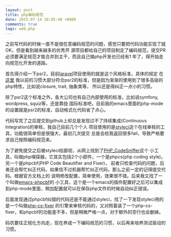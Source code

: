 ```yaml
---
layout: post
title: php编码规范
date: 2015-07-14 18:05:40 +0800
comments: true
tags: web,php
---
```


之前写代码的时候一直不是很在意编码规范的问题，感觉只要把代码功能实现了就OK，但是看到越来越多的优秀开
源项目都给自己的项目制定了编码规范，提交PR必须要满足规范才能合并到主干，而且自己搞php开发也已经有1
年了，得开始走向规范化开发的道路。

首先得介绍一下psr2，目前[laravel](http://laravel.com/)项目使用的就是这个风格标准，具体的规定
在[这里](https://github.com/php-fig/fig-standards/blob/master/accepted/PSR-2-coding-style-guide.md)
我以前的习惯大部分符合psr2的标准，但是因为渐渐的使用到了很多高级的php特性，比如说closure, trait, 抽象类等，
所以还是得纠正一点小的习惯。

除了psr2这个标准之外，各大公司也有自己内部使用的标准，比如说symfony, wordpress, squiz等，还是靠拢
国际标准吧，目前我的emacs里面的php-mode的设置就是psr2的标准，自动格式化代码省了点心。

代码写完了之后提交到github上却总是发现过不了持续集成(Continuous Integration)的审核，我自己目前几个个人
项目使用的是[styleci](https://styleci.io/)这个在线审核的工具，功能很简单但是很强大，最初几次提交
总是会给我返回很多fail，导致严格要求自己按照编码规范来。

为了避免提交之后被styleci给鄙视，从网上找到了[PHP_CodeSniffer](https://github.com/squizlabs/PHP_CodeSniffer)这个
小工具，叫做php嗅探器，它其实包括2个小部件，一个是phpcs(php coding style)，另一个是phpcbf(PHP Code Beautifier and Fixer)，
前者只检查代码的问题，后者还会帮忙纠正代码，如果信不过机器帮忙纠正代码，那么之前一定的记得提交代码。根据官方文档上的
说明修改配置，简单使用，效果很不错。后来我又找了一个叫做[emacs-phpcbf](https://github.com/nishimaki10/emacs-phpcbf)的
小工具，这个是一个emacs的插件配置好之后可以集成到php-mode里面，稍加配置就可以在保存php文件的时候自动纠正错误。

后面发现通过phpcbf纠错的代码还是不能通过styleci，找了一下发现styleci用的是一个叫做[php-cs-fixer](https://github.com/FriendsOfPHP/PHP-CS-Fixer)
的引擎来审核代码的，又对照着装了一个php-cs-fixer，和phpcbf的功能差不多，但是稍微严格一点，对于额外的空行也会删掉。

码农要往正规化方向走，现在养成一下编码规范的习惯，以后再来培养测试驱动的习惯。
